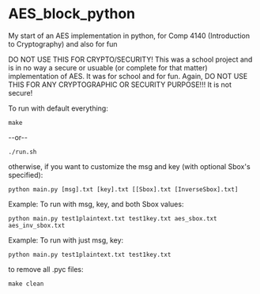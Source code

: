 # AES_block_python
My start of an AES implementation in python, for Comp 4140 (Introduction to Cryptography) and also for fun

DO NOT USE THIS FOR CRYPTO/SECURITY! This was a school project and is in no way a secure or usuable (or complete for that matter) implementation of AES. It was for school and for fun.
Again, DO NOT USE THIS FOR ANY CRYPTOGRAPHIC OR SECURITY PURPOSE!!! It is not secure!

To run with default everything:

	make

--or--

	./run.sh

otherwise, if you want to customize the msg and key (with optional Sbox's specified):

	python main.py [msg].txt [key].txt [[Sbox].txt [InverseSbox].txt]

Example: To run with msg, key, and both Sbox values:

	python main.py test1plaintext.txt test1key.txt aes_sbox.txt aes_inv_sbox.txt

Example: To run with just msg, key:

	python main.py test1plaintext.txt test1key.txt

to remove all .pyc files:

	make clean
